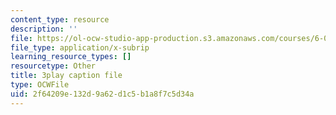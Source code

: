 ```yaml
---
content_type: resource
description: ''
file: https://ol-ocw-studio-app-production.s3.amazonaws.com/courses/6-01sc-introduction-to-electrical-engineering-and-computer-science-i-spring-2011/2f64209e132d9a62d1c5b1a8f7c5d34a_8FWfmvj3HYw.srt
file_type: application/x-subrip
learning_resource_types: []
resourcetype: Other
title: 3play caption file
type: OCWFile
uid: 2f64209e-132d-9a62-d1c5-b1a8f7c5d34a
---
```

